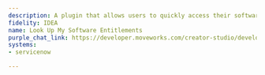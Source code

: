 ```yaml
---
description: A plugin that allows users to quickly access their software entitlements.
fidelity: IDEA
name: Look Up My Software Entitlements
purple_chat_link: https://developer.moveworks.com/creator-studio/developer-tools/purple-chat?conversation=%7B%22messages%22%3A%5B%7B%22parts%22%3A%5B%7B%22richText%22%3A%22what+software+can+i+get%22%7D%5D%2C%22role%22%3A%22user%22%7D%2C%7B%22parts%22%3A%5B%7B%22reasoningSteps%22%3A%5B%7B%22richText%22%3A%22Checking+%3Cb%3EServiceNow%3C%2Fb%3E+for+your+software+entitlements...%22%2C%22status%22%3A%22success%22%7D%2C%7B%22richText%22%3A%22Found+4+available+software+licenses.%22%2C%22status%22%3A%22success%22%7D%5D%7D%2C%7B%22richText%22%3A%22%3Cp%3EYou+are+entitled+to+the+following+software%3A%3C%2Fp%3E%22%7D%2C%7B%22citations%22%3A%5B%7B%22citationTitle%22%3A%22Adobe+Creative+Cloud%22%2C%22connectorName%22%3A%22servicenow%22%7D%2C%7B%22citationTitle%22%3A%22Microsoft+Office+365+E5%22%2C%22connectorName%22%3A%22servicenow%22%7D%2C%7B%22citationTitle%22%3A%22Figma+Enterprise%22%2C%22connectorName%22%3A%22servicenow%22%7D%2C%7B%22citationTitle%22%3A%22Slack+Enterprise+Grid%22%2C%22connectorName%22%3A%22servicenow%22%7D%5D%7D%5D%2C%22role%22%3A%22assistant%22%7D%5D%7D
systems:
- servicenow

---
```

